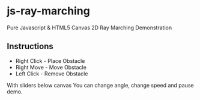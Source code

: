 # js-ray-marching
Pure Javascript &amp; HTML5 Canvas 2D Ray Marching Demonstration
## Instructions
* Right Click - Place Obstacle
* Right Move - Move Obstacle
* Left Click - Remove Obstacle

With sliders below canvas You can change angle, change speed and pause demo.
